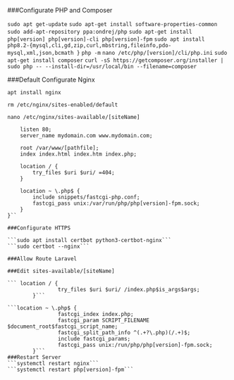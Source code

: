 ###Configurate PHP and Composer

```sudo apt get-update```
```sudo apt-get install software-properties-common```
```sudo add-apt-repository ppa:ondrej/php```
```sudo apt-get install php[version] php[version]-cli php[version]-fpm```
```sudo apt install php8.2-{mysql,cli,gd,zip,curl,mbstring,fileinfo,pdo-mysql,xml,json,bcmath }```
```php -m```
```nano /etc/php/[version]/cli/php.ini```
```sudo apt-get install composer```
```curl -sS https://getcomposer.org/installer | sudo php -- --install-dir=/usr/local/bin --filename=composer ```

###Default Configurate Nginx

```apt install nginx```

```rm /etc/nginx/sites-enabled/default```

```nano /etc/nginx/sites-available/[siteName]```

```server {
    listen 80;
    server_name mydomain.com www.mydomain.com;

    root /var/www/[pathfile];
    index index.html index.htm index.php;

    location / {
        try_files $uri $uri/ =404;
    }

    location ~ \.php$ {
        include snippets/fastcgi-php.conf;
        fastcgi_pass unix:/var/run/php/php[version]-fpm.sock;
    }
}``

###Configurate HTTPS

```sudo apt install certbot python3-certbot-nginx```
```sudo certbot --nginx```

###Allow Route Laravel

###Edit sites-available/[siteName]

``` location / {
                try_files $uri $uri/ /index.php$is_args$args;
        }```

```location ~ \.php$ {
                fastcgi_index index.php;
                fastcgi_param SCRIPT_FILENAME $document_root$fastcgi_script_name;
                fastcgi_split_path_info ^(.+?\.php)(/.+)$;
                include fastcgi_params;
                fastcgi_pass unix:/run/php/php[version]-fpm.sock;
        }```
###Restart Server
```systemctl restart nginx```
```systemctl restart php[version]-fpm```

